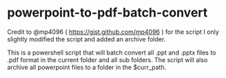 # powerpoint-to-pdf-batch-convert

Credit to @mp4096 ( https://gist.github.com/mp4096 ) for the script I only slightly modified the script and added an archive folder.

This is a powershell script that will batch convert all .ppt and .pptx files to .pdf format in the current folder and all sub folders. The script will also archive all powerpoint files to a folder in the $curr_path.
